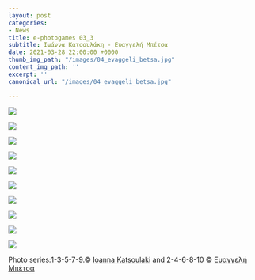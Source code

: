 ```yaml
---
layout: post
categories:
- News
title: e-photogames 03_3
subtitle: Ιωάννα Κατσουλάκη - Ευαγγελή Μπέτσα
date: 2021-03-28 22:00:00 +0000
thumb_img_path: "/images/04_evaggeli_betsa.jpg"
content_img_path: ''
excerpt: ''
canonical_url: "/images/04_evaggeli_betsa.jpg"

---
```

![](/images/01_ioanna_katsoulaki.jpg)

![](/images/02_evaggeli_betsa.jpg)

![](/images/03_ioanna_katsoulaki.jpg)

![](/images/04_evaggeli_betsa.jpg)

![](/images/05_ioanna_katsoulaki.jpg)

![](/images/06_evaggeli_betsa.jpg)

![](/images/07_ioanna_katsoulaki.jpg)

![](/images/08_evaggeli_betsa.jpg)

![](/images/09_ioanna_katsoulaki.jpg)

![](/images/10_evaggeli_betsa.jpg)

Photo series:1-3-5-7-9.© <a href="https://www.facebook.com/jkatsoulaki" target="blank">Ioanna Katsoulaki</a>  and  2-4-6-8-10  © <a href="https://www.facebook.com/eyaggeli.mpetsa" target="blank">Ευαγγελή Μπέτσα</a>